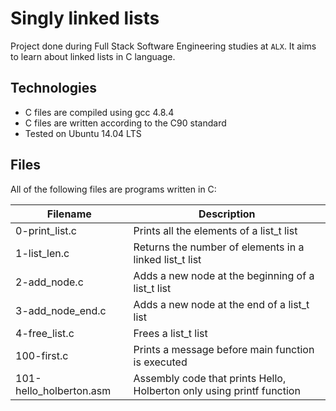 # Singly linked lists

Project done during Full Stack Software Engineering studies at `ALX`. 
It aims to learn about linked lists in C language.

## Technologies

* C files are compiled using gcc 4.8.4
* C files are written according to the C90 standard
* Tested on Ubuntu 14.04 LTS

## Files

All of the following files are programs written in C:

| Filename	| Description |
| --------- | ----------- |
| 0-print_list.c	| Prints all the elements of a list_t list |
| 1-list_len.c	| Returns the number of elements in a linked list_t list |
| 2-add_node.c	| Adds a new node at the beginning of a list_t list |
| 3-add_node_end.c	| Adds a new node at the end of a list_t list |
| 4-free_list.c	| Frees a list_t list |
| 100-first.c	| Prints a message before main function is executed
| 101-hello_holberton.asm	| Assembly code that prints Hello, Holberton only using printf function |
